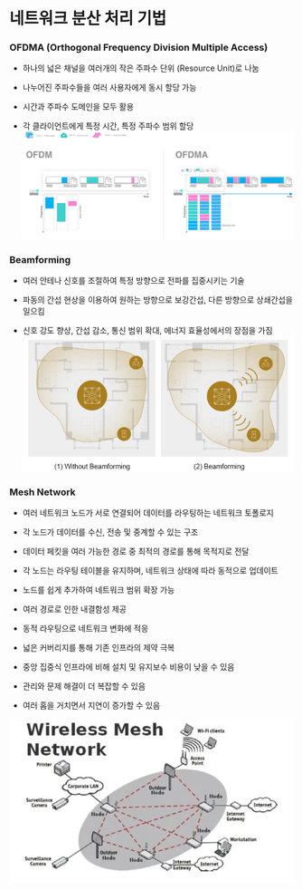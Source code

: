 # 네트워크 분산 처리 기법

### OFDMA (Orthogonal Frequency Division Multiple Access)
- 하나의 넓은 채널을 여러개의 작은 주파수 단위 (Resource Unit)로 나눔
- 나누어진 주파수들을 여러 사용자에게 동시 할당 가능

- 시간과 주파수 도메인을 모두 활용
- 각 클라이언트에게 특정 시간, 특정 주파수 범위 할당
![OFDMA](./OFDMA.png)

### Beamforming 
- 여러 안테나 신호를 조절하여 특정 방향으로 전파를 집중시키는 기술

- 파동의 간섭 현상을 이용하여 원하는 방향으로 보강간섭, 다른 방향으로 상쇄간섭을 일으킴

- 신호 강도 향상, 간섭 감소, 통신 범위 확대, 에너지 효율성에서의 장점을 가짐
![beamforming](./beamforming.png)

### Mesh Network
- 여러 네트워크 노드가 서로 연결되어 데이터를 라우팅하는 네트워크 토폴로지

- 각 노드가 데이터를 수신, 전송 및 중계할 수 있는 구조

- 데이터 페킷을 여러 가능한 경로 중 최적의 경로를 통해 목적지로 전달

- 각 노드는 라우팅 테이블을 유지하며, 네트워크 상태에 따라 동적으로 업데이트

- 노드를 쉽게 추가하여 네트워크 범위 확장 가능

- 여러 경로로 인한 내결함성 제공

- 동적 라우팅으로 네트워크 변화에 적응

- 넓은 커버리지를 통해 기존 인프라의 제약 극복

- 중앙 집중식 인프라에 비해 설치 및 유지보수 비용이 낮을 수 있음

- 관리와 문제 해결이 더 복잡할 수 있음

- 여러 홉을 거치면서 지연이 증가할 수 있음

![MwahNetworking](./MeshNetworking.webp)